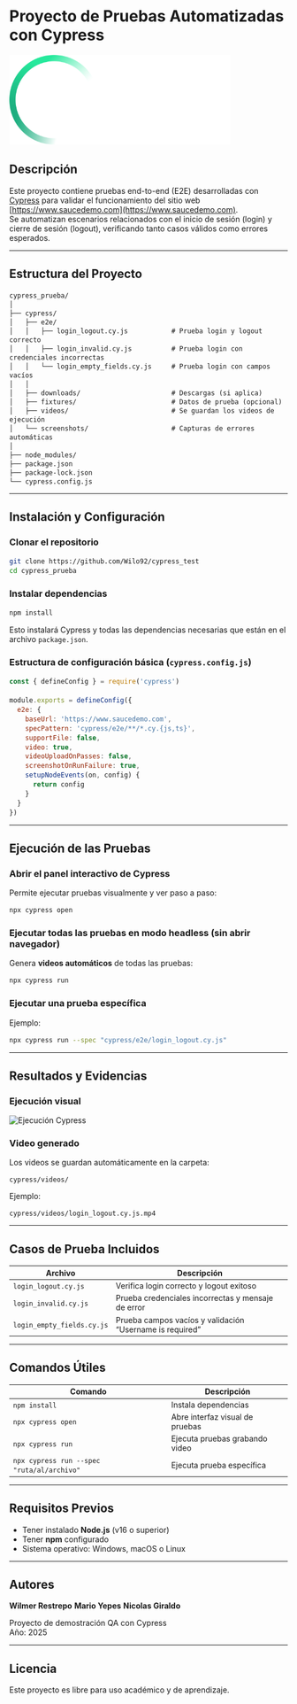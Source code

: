 # Proyecto de Pruebas Automatizadas con Cypress

![Cypress Logo](https://raw.githubusercontent.com/cypress-io/cypress/develop/assets/cypress-logo-dark.png)


## Descripción
Este proyecto contiene pruebas end-to-end (E2E) desarrolladas con [Cypress](https://www.cypress.io/) para validar el funcionamiento del sitio web [https://www.saucedemo.com](https://www.saucedemo.com).  
Se automatizan escenarios relacionados con el inicio de sesión (login) y cierre de sesión (logout), verificando tanto casos válidos como errores esperados.

---

## Estructura del Proyecto

```
cypress_prueba/
│
├── cypress/
│   ├── e2e/
│   │   ├── login_logout.cy.js           # Prueba login y logout correcto
│   │   ├── login_invalid.cy.js          # Prueba login con credenciales incorrectas
│   │   └── login_empty_fields.cy.js     # Prueba login con campos vacíos
│   │
│   ├── downloads/                       # Descargas (si aplica)
│   ├── fixtures/                        # Datos de prueba (opcional)
│   ├── videos/                          # Se guardan los videos de ejecución
│   └── screenshots/                     # Capturas de errores automáticas
│
├── node_modules/
├── package.json
├── package-lock.json
└── cypress.config.js
```

---

## Instalación y Configuración

###  Clonar el repositorio
```bash
git clone https://github.com/Wilo92/cypress_test
cd cypress_prueba
```

###  Instalar dependencias
```bash
npm install
```

Esto instalará Cypress y todas las dependencias necesarias que están en el archivo `package.json`.

###  Estructura de configuración básica (`cypress.config.js`)
```js
const { defineConfig } = require('cypress')

module.exports = defineConfig({
  e2e: {
    baseUrl: 'https://www.saucedemo.com',
    specPattern: 'cypress/e2e/**/*.cy.{js,ts}',
    supportFile: false,
    video: true,
    videoUploadOnPasses: false,
    screenshotOnRunFailure: true,
    setupNodeEvents(on, config) {
      return config
    }
  }
})
```

---

## Ejecución de las Pruebas

### Abrir el panel interactivo de Cypress
Permite ejecutar pruebas visualmente y ver paso a paso:

```bash
npx cypress open
```

### Ejecutar todas las pruebas en modo headless (sin abrir navegador)
Genera **videos automáticos** de todas las pruebas:

```bash
npx cypress run
```

### Ejecutar una prueba específica
Ejemplo:

```bash
npx cypress run --spec "cypress/e2e/login_logout.cy.js"
```

---

## Resultados y Evidencias

###  Ejecución visual
![Ejecución Cypress](./docs/cypress-run.png)

### Video generado
Los videos se guardan automáticamente en la carpeta:
```
cypress/videos/
```

Ejemplo:  
```
cypress/videos/login_logout.cy.js.mp4
```


---

## Casos de Prueba Incluidos

| Archivo | Descripción |
|----------|--------------|
| `login_logout.cy.js` | Verifica login correcto y logout exitoso |
| `login_invalid.cy.js` | Prueba credenciales incorrectas y mensaje de error |
| `login_empty_fields.cy.js` | Prueba campos vacíos y validación “Username is required” |

---

## Comandos Útiles

| Comando | Descripción |
|----------|--------------|
| `npm install` | Instala dependencias |
| `npx cypress open` | Abre interfaz visual de pruebas |
| `npx cypress run` | Ejecuta pruebas grabando video |
| `npx cypress run --spec "ruta/al/archivo"` | Ejecuta prueba específica |

---


##  Requisitos Previos

- Tener instalado **Node.js** (v16 o superior)
- Tener **npm** configurado
- Sistema operativo: Windows, macOS o Linux

---

##  Autores
**Wilmer Restrepo**
**Mario Yepes** 
**Nicolas Giraldo** 

Proyecto de demostración QA con Cypress  
Año: 2025  

---

##  Licencia
Este proyecto es libre para uso académico y de aprendizaje.
